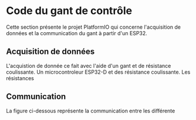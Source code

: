 # Code du gant de contrôle
Cette section présente le projet PlatformIO qui concerne l'acquisition de données et la communication du gant à partir d'un ESP32.

## Acquisition de données

L'acquistion de donnée ce fait avec l'aide d'un gant et de résistance coulissante. Un microcontroleur ESP32-D et des résistance coulissante. Les résistances 



## Communication

La figure ci-dessous représente la communication entre les différente 
